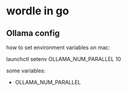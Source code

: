 # wordle in go


## Ollama config

how to set environment variables on mac: 

launchctl setenv OLLAMA_NUM_PARALLEL 10

some variables:

* OLLAMA_NUM_PARALLEL